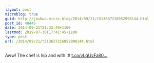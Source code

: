 ```yaml
---
layout: post
microblog: true
guid: http://joshua.micro.blog/2014/09/21/t513637216052998144.html
post_id: 40445
date: 2014-09-21T21:33:49+1100
lastmod: 2019-07-30T17:41:45+1100
type: post
url: /2014/09/21/t513637216052998144.html
---
```

Aww! The chef is hip and with it! [t.co/vLqUvFa80...](http://t.co/vLqUvFa80B)
